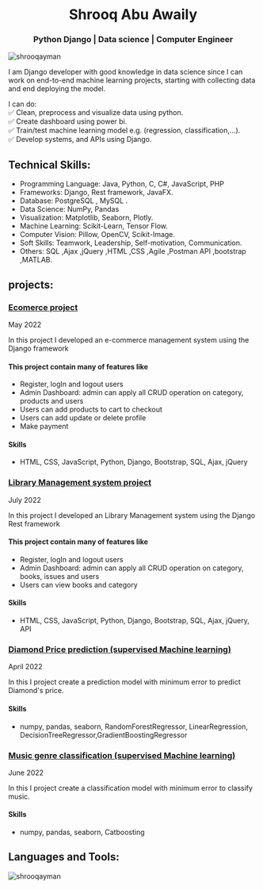 
<h1 align="center">Shrooq Abu Awaily</h1>
<h3 align="center">Python Django | Data science |  Computer Engineer</h3>

<p align="left"> <img src="https://komarev.com/ghpvc/?username=shrooqayman&label=Profile%20views&color=0e75b6&style=flat" alt="shrooqayman" /> </p>

I am  Django developer with good knowledge in data science since I can work on end-to-end machine learning projects, starting with collecting data and end deploying the model.

I can do: <br>
✅ Clean, preprocess and visualize data using python.<br>
✅ Create dashboard using power bi.<br>
✅ Train/test machine learning model e.g. (regression, classification,…).<br>
✅ Develop systems, and APIs using Django.<br>

## Technical Skills:
- Programming Language: Java, Python, C, C#, JavaScript, PHP 
- Frameworks: Django, Rest framework, JavaFX. 
- Database: PostgreSQL , MySQL . 
- Data Science: NumPy, Pandas
- Visualization: Matplotlib, Seaborn, Plotly.
- Machine Learning: Scikit-Learn, Tensor Flow.
- Computer Vision: Pillow, OpenCV, Scikit-Image.
- Soft Skills: Teamwork, Leadership, Self-motivation, Communication.
- Others: SQL ,Ajax ,jQuery ,HTML ,CSS ,Agile ,Postman API ,bootstrap ,MATLAB.

## projects:
<h3> <a href="https://github.com/ShrooqAyman/Ecommerce">Ecomerce project</a></h3>
<span>May 2022</span>
<br>
<p>In this project I developed an e-commerce management system using the Django framework</p>
<h4>This project contain many of features like</h4>
<ul>
<li>Register, logIn and logout users</li>
<li>Admin Dashboard: admin can apply all CRUD operation on  category, products and users</li>
<li>Users can add products to cart to checkout</li>
<li>Users can add update or delete profile</li>
<li>Make payment</li>
</ul>

<h4>Skills </h4>
<ul>
<li> HTML, CSS, JavaScript, Python, Django, Bootstrap, SQL, Ajax, jQuery</li>
</ul>

<h3> <a href="https://github.com/ShrooqAyman/LMS---Django-Rest-Framework-">Library Management system project</a></h3>
<span>July 2022</span>
<br>
<p>In this project I developed an Library Management system  using the Django Rest framework</p>
<h4>This project contain many of features like</h4>
<ul>
<li>Register, logIn and logout users</li>
<li>Admin Dashboard: admin can apply all CRUD operation on  category, books, issues and users</li>
<li>Users can view books and category</li>
</ul>
<h4>Skills </h4>

<ul>
<li> HTML, CSS, JavaScript, Python, Django, Bootstrap, SQL, Ajax, jQuery, API</li>
</ul>

<h3> <a href="https://github.com/ShrooqAyman/Diamonds-Price-Prediction">Diamond Price prediction (supervised Machine learning)</a></h3>
<span>April 2022</span>
<br>
<p>In this I project create a prediction model with minimum error to predict Diamond's price.</p>
<h4>Skills </h4>

<ul>
 
<li> numpy, pandas, seaborn, RandomForestRegressor, LinearRegression, DecisionTreeRegressor,GradientBoostingRegressor</li>
</ul>
<h3> <a href="https://github.com/ShrooqAyman/Music-genre-Classification">Music genre classification (supervised Machine learning)</a></h3>
<span>June 2022</span>
<br>
<p>In this I project create a classification model with minimum error to classify music.</p>
<h4>Skills </h4>

<ul>
<li> numpy, pandas, seaborn, Catboosting</li>
</ul>


## Languages and Tools:

<p><img align="center" src="https://github-readme-stats.vercel.app/api/top-langs?username=shrooqayman&show_icons=true&locale=en&layout=compact" alt="shrooqayman" /></p>
